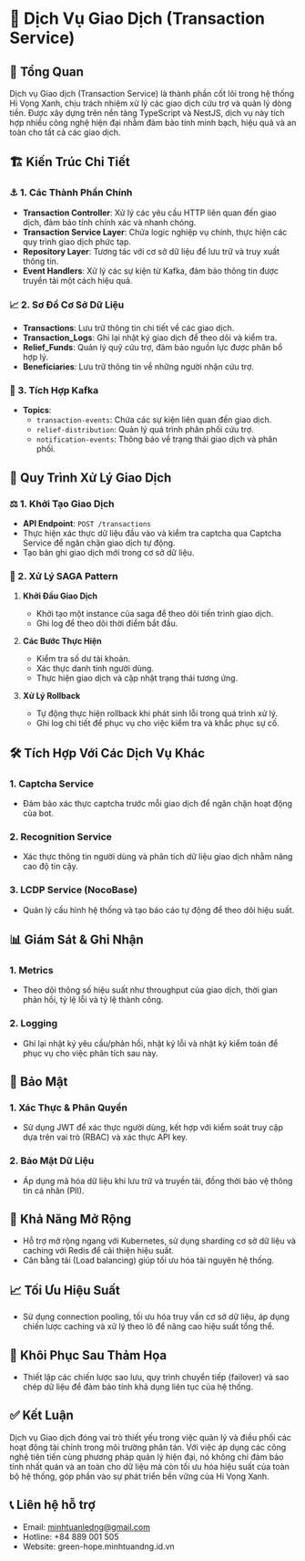 # 💱 Dịch Vụ Giao Dịch (Transaction Service)

## 📝 Tổng Quan
Dịch vụ Giao dịch (Transaction Service) là thành phần cốt lõi trong hệ thống Hi Vọng Xanh, chịu trách nhiệm xử lý các giao dịch cứu trợ và quản lý dòng tiền. Được xây dựng trên nền tảng TypeScript và NestJS, dịch vụ này tích hợp nhiều công nghệ hiện đại nhằm đảm bảo tính minh bạch, hiệu quả và an toàn cho tất cả các giao dịch.

## 🏗️ Kiến Trúc Chi Tiết

### ⚓️ 1. Các Thành Phần Chính
- **Transaction Controller**: Xử lý các yêu cầu HTTP liên quan đến giao dịch, đảm bảo tính chính xác và nhanh chóng.
- **Transaction Service Layer**: Chứa logic nghiệp vụ chính, thực hiện các quy trình giao dịch phức tạp.
- **Repository Layer**: Tương tác với cơ sở dữ liệu để lưu trữ và truy xuất thông tin.
- **Event Handlers**: Xử lý các sự kiện từ Kafka, đảm bảo thông tin được truyền tải một cách hiệu quả.

### 📈 2. Sơ Đồ Cơ Sở Dữ Liệu
- **Transactions**: Lưu trữ thông tin chi tiết về các giao dịch.
- **Transaction_Logs**: Ghi lại nhật ký giao dịch để theo dõi và kiểm tra.
- **Relief_Funds**: Quản lý quỹ cứu trợ, đảm bảo nguồn lực được phân bổ hợp lý.
- **Beneficiaries**: Lưu trữ thông tin về những người nhận cứu trợ.

### 🧬 3. Tích Hợp Kafka
- **Topics**:
  - `transaction-events`: Chứa các sự kiện liên quan đến giao dịch.
  - `relief-distribution`: Quản lý quá trình phân phối cứu trợ.
  - `notification-events`: Thông báo về trạng thái giao dịch và phân phối.

## 🔄 Quy Trình Xử Lý Giao Dịch

### ⚖️ 1. Khởi Tạo Giao Dịch
- **API Endpoint**: `POST /transactions`
- Thực hiện xác thực dữ liệu đầu vào và kiểm tra captcha qua Captcha Service để ngăn chặn giao dịch tự động.
- Tạo bản ghi giao dịch mới trong cơ sở dữ liệu.

### 🔧 2. Xử Lý SAGA Pattern   
1. **Khởi Đầu Giao Dịch**
   - Khởi tạo một instance của saga để theo dõi tiến trình giao dịch.
   - Ghi log để theo dõi thời điểm bắt đầu.

2. **Các Bước Thực Hiện**
   - Kiểm tra số dư tài khoản.
   - Xác thực danh tính người dùng.
   - Thực hiện giao dịch và cập nhật trạng thái tương ứng.

3. **Xử Lý Rollback**
   - Tự động thực hiện rollback khi phát sinh lỗi trong quá trình xử lý.
   - Ghi log chi tiết để phục vụ cho việc kiểm tra và khắc phục sự cố.

## 🛠️ Tích Hợp Với Các Dịch Vụ Khác

###  1. Captcha Service
- Đảm bảo xác thực captcha trước mỗi giao dịch để ngăn chặn hoạt động của bot.

###  2. Recognition Service
- Xác thực thông tin người dùng và phân tích dữ liệu giao dịch nhằm nâng cao độ tin cậy.

###  3. LCDP Service (NocoBase)
- Quản lý cấu hình hệ thống và tạo báo cáo tự động để theo dõi hiệu suất.

## 📊 Giám Sát & Ghi Nhận

### 1. Metrics
- Theo dõi thông số hiệu suất như throughput của giao dịch, thời gian phản hồi, tỷ lệ lỗi và tỷ lệ thành công.

### 2. Logging
- Ghi lại nhật ký yêu cầu/phản hồi, nhật ký lỗi và nhật ký kiểm toán để phục vụ cho việc phân tích sau này.

## 🔐 Bảo Mật

### 1. Xác Thực & Phân Quyền
- Sử dụng JWT để xác thực người dùng, kết hợp với kiểm soát truy cập dựa trên vai trò (RBAC) và xác thực API key.

### 2. Bảo Mật Dữ Liệu
- Áp dụng mã hóa dữ liệu khi lưu trữ và truyền tải, đồng thời bảo vệ thông tin cá nhân (PII).

## 🚀 Khả Năng Mở Rộng
- Hỗ trợ mở rộng ngang với Kubernetes, sử dụng sharding cơ sở dữ liệu và caching với Redis để cải thiện hiệu suất.
- Cân bằng tải (Load balancing) giúp tối ưu hóa tài nguyên hệ thống.

## 📈 Tối Ưu Hiệu Suất
- Sử dụng connection pooling, tối ưu hóa truy vấn cơ sở dữ liệu, áp dụng chiến lược caching và xử lý theo lô để nâng cao hiệu suất tổng thể.

## 🔄 Khôi Phục Sau Thảm Họa
- Thiết lập các chiến lược sao lưu, quy trình chuyển tiếp (failover) và sao chép dữ liệu để đảm bảo tính khả dụng liên tục của hệ thống.

## ✅ Kết Luận
Dịch vụ Giao dịch đóng vai trò thiết yếu trong việc quản lý và điều phối các hoạt động tài chính trong môi trường phân tán. Với việc áp dụng các công nghệ tiên tiến cùng phương pháp quản lý hiện đại, nó không chỉ đảm bảo tính nhất quán và an toàn cho dữ liệu mà còn tối ưu hóa hiệu suất của toàn bộ hệ thống, góp phần vào sự phát triển bền vững của Hi Vọng Xanh.

## 📞 Liên hệ hỗ trợ
- Email: minhtuanledng@gmail.com 
- Hotline: +84 889 001 505 
- Website: green-hope.minhtuandng.id.vn
